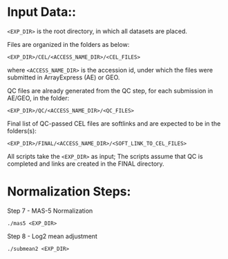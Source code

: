 Input Data::
============

`<EXP_DIR>` is the root directory, in which all datasets are placed.

Files are organized in the folders as below:

    <EXP_DIR>/CEL/<ACCESS_NAME_DIR>/<CEL_FILES>

where `<ACCESS_NAME_DIR>` is the accession id, under which the files were
submitted in ArrayExpress (AE) or GEO.

QC files are already generated from the QC step,
for each submission in AE/GEO, in the folder:

    <EXP_DIR>/QC/<ACCESS_NAME_DIR>/<QC_FILES>

Final list of QC-passed CEL files are softlinks and are expected to be
in the folders(s):

    <EXP_DIR>/FINAL/<ACCESS_NAME_DIR>/<SOFT_LINK_TO_CEL_FILES>

All scripts take the `<EXP_DIR>` as input; 
The scripts assume that QC is completed and links are created in the 
FINAL directory.

Normalization Steps:
==========================

Step 7 - MAS-5 Normalization

    ./mas5 <EXP_DIR>

Step 8 - Log2 mean adjustment

    ./submean2 <EXP_DIR>

